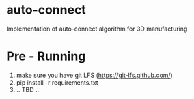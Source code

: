 # auto-connect
Implementation of auto-connect algorithm for 3D manufacturing 

# Pre - Running
1. make sure you have git LFS (https://git-lfs.github.com/)
2. pip install -r requirements.txt
3. .. TBD ..
 
